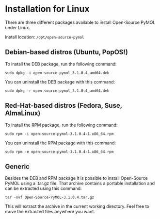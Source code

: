 # Installation for Linux
There are three different packages available to install
Open-Source PyMOL under Linux.

Install location: `/opt/open-source-pymol`

## Debian-based distros (Ubuntu, PopOS!)
To install the DEB package, run the following command:
```shell
sudo dpkg -i open-source-pymol_3.1.0.4_amd64.deb
```
You can uninstall the DEB package with this command:
```shell
sudo dpkg -r open-source-pymol_3.1.0.4_amd64.deb
```

## Red-Hat-based distros (Fedora, Suse, AlmaLinux)
To install the RPM package, run the following command:
```shell
sudo rpm -i open-source-pymol-3.1.0.4-1.x86_64.rpm
```
You can uninstall the RPM package with this command:
```shell
sudo rpm -e open-source-pymol-3.1.0.4-1.x86_64.rpm
```

## Generic
Besides the DEB and RPM package it is possible to install
Open-Source PyMOL using a .tar.gz file.
That archive contains a portable installation and can be
extracted using this command:
```shell
tar -xvf Open-Source-PyMOL-3.1.0.4.tar.gz
```
This will extract the archive in the current working directory.
Feel free to move the extracted files anywhere you want.